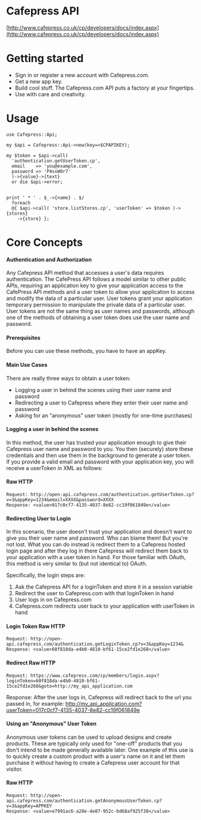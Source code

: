# Cafepress API

[http://www.cafepress.co.uk/cp/developers/docs/index.aspx](http://www.cafepress.co.uk/cp/developers/docs/index.aspx)

# Getting started

* Sign in or register a new account with Cafepress.com.
* Get a new app key.
* Build cool stuff. The Cafepress.com API puts a factory at your fingertips. 
* Use with care and creativity.

# Usage

    use Cafepress::Api;
    
    my $api = Cafepress::Api->new(key=>$CPAPIKEY);
    
    my $token = $api->call(
      'authentication.getUserToken.cp',
      email    => 'you@example.com',
      password => 'P4ssW0r7'
      )->{value}->{text}
      or die $api->error;

    
    print ' * ' . $_->{name} . $/
      foreach
      @{ $api->call( 'store.listStores.cp', 'userToken' => $token )->{stores}
        ->{store} };


# Core Concepts

#### Authentication and Authorization

Any Cafepress API method that accesses a user's data requires authentication. The CafePress API follows a model similar to other public APIs, requiring an application key to give your application access to the CafePress API methods and a user token to allow your application to access and modify the data of a particular user. User tokens grant your application temporary permission to manipulate the private data of a particular user. User tokens are not the same thing as user names and passwords, although one of the methods of obtaining a user token does use the user name and password.

#### Prerequisites

Before you can use these methods, you have to have an appKey.

#### Main Use Cases

There are really three ways to obtain a user token:

* Logging a user in behind the scenes using their user name and password
* Redirecting a user to Cafepress where they enter their user name and password
* Asking for an "anonymous" user token (mostly for one-time purchases)

#### Logging a user in behind the scenes

In this method, the user has trusted your application enough to give their Cafepress user name and password to you. You then (securely) store these credentials and then use them in the background to generate a user token. If you provide a valid email and password with your application key, you will receive a userToken in XML as follows:

#### Raw HTTP

    Request: http://open-api.cafepress.com/authentication.getUserToken.cp?v=3&appKey=1234&email=XXXX&password=XXXX
    Response: <value>017c0cf7-4135-4037-8e82-cc19f061849e</value>

#### Redirecting User to Login

In this scenario, the user doesn't trust your application and doesn't want to give you their user name and password. Who can blame them! But you're not lost. What you can do instead is redirect them to a Cafepress hosted login page and after they log in there Cafepress will redirect them back to your application with a user token in hand. For those familiar with OAuth, this method is very similar to (but not identical to) OAuth.

Specifically, the login steps are:

1. Ask the Cafepress API for a loginToken and store it in a session variable
2. Redirect the user to Cafepress.com with that loginToken in hand
3. User logs in on Cafepress.com
4. Cafepress.com redirects user back to your application with userToken in hand

#### Login Token Raw HTTP

    Request: http://open-api.cafepress.com/authentication.getLoginToken.cp?v=3&appKey=1234&
    Response: <value>60f818da-e4b0-4810-bf61-15ce2fd1e268</value>

#### Redirect Raw HTTP

    Request: https://www.cafepress.com/cp/members/login.aspx?loginToken=60f818da-e4b0-4810-bf61-15ce2fd1e268&goto=http://my_api_application.com

Response: After the user logs in, Cafepress will redirect back to the url you passed in, for example: http://my_api_application.com?userToken=017c0cf7-4135-4037-8e82-cc19f061849e

#### Using an "Anonymous" User Token

Anonymous user tokens can be used to upload designs and create products. These are typically only used for "one-off" products that you don't intend to be made generally available later. One example of this use is to quickly create a custom product with a user's name on it and let them purchase it without having to create a Cafepress user account for that visitor.

#### Raw HTTP

    Request: http://open-api.cafepress.com/authentication.getAnonymousUserToken.cp?v=3&appKey=APPKEY
    Response: <value>e7991ac6-a28e-4e07-952c-bd68af925f38</value>

